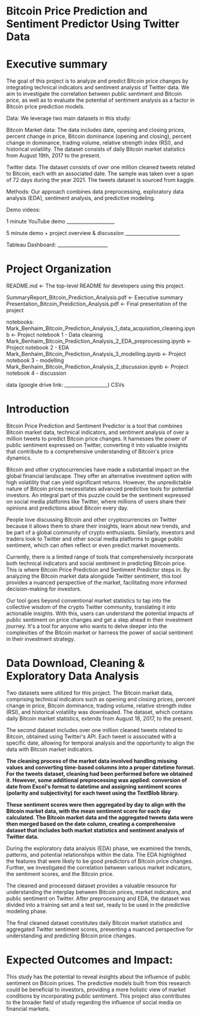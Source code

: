 # Bitcoin Price Prediction and Sentiment Predictor Using Twitter Data

# Executive summary

The goal of this project is to analyze and predict Bitcoin price changes by integrating technical indicators and sentiment analysis of Twitter data. We aim to investigate the correlation between public sentiment and Bitcoin price, as well as to evaluate the potential of sentiment analysis as a factor in Bitcoin price prediction models.

Data: We leverage two main datasets in this study:

Bitcoin Market data: The data includes date, opening and closing prices, percent change in price, Bitcoin dominance (opening and closing), percent change in dominance, trading volume, relative strength index (RSI), and historical volatility. The dataset consists of daily Bitcoin market statistics from August 19th, 2017 to the present.

Twitter data: The dataset consists of over one million cleaned tweets related to Bitcoin, each with an associated date.
The sample was taken over a span of 72 days during the year 2021. The tweets dataset is sourced from kaggle.

Methods: Our approach combines data preprocessing, exploratory data analysis (EDA), sentiment analysis, and predictive modeling.

Demo videos:

1 minute YouTube demo ____________________

5 minute demo + project overview & discussion _______________________

Tableau Dashboard: _____________________

# Project Organization
README.md          <- The top-level README for developers using this project.

SummaryReport_Bitcoin_Prediction_Analysis.pdf    <- Executive summary
Presentation_Bitcoin_Preidiction_Analysis.pdf    <- Final presentation of the project

notebooks:
Mark_Benhaim_Bitcoin_Prediction_Analysis_1_data_acquisition_cleaning.ipynb   <- Project notebook 1 - Data cleaning
Mark_Benhaim_Bitcoin_Prediction_Analysis_2_EDA_preprocessing.ipynb           <- Project notebook 2 - EDA
Mark_Benhaim_Bitcoin_Prediction_Analysis_3_modelling.ipynb                   <- Project notebook 3 - modelling
Mark_Benhaim_Bitcoin_Prediction_Analysis_2_discussion.ipynb         <- Project notebook 4 - discussion

data (google drive link: __________________)
CSVs              

# Introduction
Bitcoin Price Prediction and Sentiment Predictor is a tool that combines Bitcoin market data, technical indicators, and sentiment analysis of over a million tweets to predict Bitcoin price changes. It harnesses the power of public sentiment expressed on Twitter, converting it into valuable insights that contribute to a comprehensive understanding of Bitcoin's price dynamics.

Bitcoin and other cryptocurrencies have made a substantial impact on the global financial landscape. They offer an alternative investment option with high volatility that can yield significant returns. However, the unpredictable nature of Bitcoin prices necessitates advanced predictive tools for potential investors. An integral part of this puzzle could be the sentiment expressed on social media platforms like Twitter, where millions of users share their opinions and predictions about Bitcoin every day.

People love discussing Bitcoin and other cryptocurrencies on Twitter because it allows them to share their insights, learn about new trends, and be part of a global community of crypto enthusiasts. Similarly, investors and traders look to Twitter and other social media platforms to gauge public sentiment, which can often reflect or even predict market movements.

Currently, there is a limited range of tools that comprehensively incorporate both technical indicators and social sentiment in predicting Bitcoin price. This is where Bitcoin Price Prediction and Sentiment Predictor steps in. By analyzing the Bitcoin market data alongside Twitter sentiment, this tool provides a nuanced perspective of the market, facilitating more informed decision-making for investors.

Our tool goes beyond conventional market statistics to tap into the collective wisdom of the crypto Twitter community, translating it into actionable insights. With this, users can understand the potential impacts of public sentiment on price changes and get a step ahead in their investment journey. It's a tool for anyone who wants to delve deeper into the complexities of the Bitcoin market or harness the power of social sentiment in their investment strategy.

# Data Download, Cleaning & Exploratory Data Analysis
Two datasets were utilized for this project. The Bitcoin market data, comprising technical indicators such as opening and closing prices, percent change in price, Bitcoin dominance, trading volume, relative strength index (RSI), and historical volatility was downloaded. The dataset, which contains daily Bitcoin market statistics, extends from August 18, 2017, to the present.

The second dataset includes over one million cleaned tweets related to Bitcoin, obtained using Twitter's API. Each tweet is associated with a specific date, allowing for temporal analysis and the opportunity to align the data with Bitcoin market indicators.

**The cleaning process of the market data involved handling missing values and converting time-based columns into a proper datetime format. For the tweets dataset, cleaning had been performed before we obtained it. However, some additional preprocessing was applied: conversion of date from Excel's format to datetime and assigning sentiment scores (polarity and subjectivity) for each tweet using the TextBlob library.**

**These sentiment scores were then aggregated by day to align with the Bitcoin market data, with the mean sentiment score for each day calculated. The Bitcoin market data and the aggregated tweets data were then merged based on the date column, creating a comprehensive dataset that includes both market statistics and sentiment analysis of Twitter data.**

During the exploratory data analysis (EDA) phase, we examined the trends, patterns, and potential relationships within the data. The EDA highlighted the features that were likely to be good predictors of Bitcoin price changes. Further, we investigated the correlation between various market indicators, the sentiment scores, and the Bitcoin price.

The cleaned and processed dataset provides a valuable resource for understanding the interplay between Bitcoin prices, market indicators, and public sentiment on Twitter. After preprocessing and EDA, the dataset was divided into a training set and a test set, ready to be used in the predictive modeling phase.

The final cleaned dataset constitutes daily Bitcoin market statistics and aggregated Twitter sentiment scores, presenting a nuanced perspective for understanding and predicting Bitcoin price changes.

# Expected Outcomes and Impact: 

This study has the potential to reveal insights about the influence of public sentiment on Bitcoin prices. The predictive models built from this research could be beneficial to investors, providing a more holistic view of market conditions by incorporating public sentiment. This project also contributes to the broader field of study regarding the influence of social media on financial markets.
